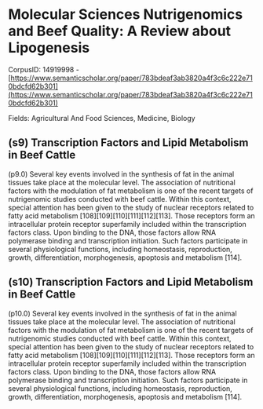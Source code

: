 # Molecular Sciences Nutrigenomics and Beef Quality: A Review about Lipogenesis

CorpusID: 14919998 - [https://www.semanticscholar.org/paper/783bdeaf3ab3820a4f3c6c222e710bdcfd62b301](https://www.semanticscholar.org/paper/783bdeaf3ab3820a4f3c6c222e710bdcfd62b301)

Fields: Agricultural And Food Sciences, Medicine, Biology

## (s9) Transcription Factors and Lipid Metabolism in Beef Cattle
(p9.0) Several key events involved in the synthesis of fat in the animal tissues take place at the molecular level. The association of nutritional factors with the modulation of fat metabolism is one of the recent targets of nutrigenomic studies conducted with beef cattle. Within this context, special attention has been given to the study of nuclear receptors related to fatty acid metabolism [108][109][110][111][112][113]. Those receptors form an intracellular protein receptor superfamily included within the transcription factors class. Upon binding to the DNA, those factors allow RNA polymerase binding and transcription initiation. Such factors participate in several physiological functions, including homeostasis, reproduction, growth, differentiation, morphogenesis, apoptosis and metabolism [114].
## (s10) Transcription Factors and Lipid Metabolism in Beef Cattle
(p10.0) Several key events involved in the synthesis of fat in the animal tissues take place at the molecular level. The association of nutritional factors with the modulation of fat metabolism is one of the recent targets of nutrigenomic studies conducted with beef cattle. Within this context, special attention has been given to the study of nuclear receptors related to fatty acid metabolism [108][109][110][111][112][113]. Those receptors form an intracellular protein receptor superfamily included within the transcription factors class. Upon binding to the DNA, those factors allow RNA polymerase binding and transcription initiation. Such factors participate in several physiological functions, including homeostasis, reproduction, growth, differentiation, morphogenesis, apoptosis and metabolism [114].
